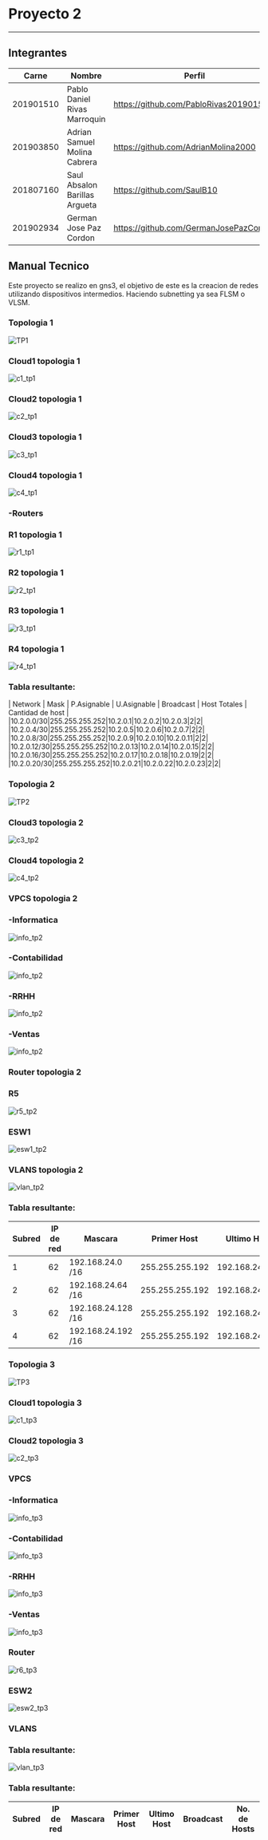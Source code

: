 # Proyecto 2
---------------
## Integrantes
|Carne | Nombre | Perfil |
|-----|-----|-----|
|201901510| Pablo Daniel Rivas Marroquin| https://github.com/PabloRivas201901510 |
|201903850 |Adrian Samuel Molina Cabrera| https://github.com/AdrianMolina2000 |
|201807160 | Saul Absalon Barillas Argueta| https://github.com/SaulB10 |
|201902934 |German Jose Paz Cordon| https://github.com/GermanJosePazCordon |


## Manual Tecnico
Este proyecto se realizo en gns3, el objetivo de este es la creacion de redes utilizando dispositivos intermedios.
Haciendo subnetting ya sea FLSM o VLSM.

### Topologia 1
![](img/TP1.png "TP1")

### Cloud1 topologia 1
![](img/tp1_c1.png "c1_tp1")
### Cloud2 topologia 1
![](img/tp1_c2.png "c2_tp1")
### Cloud3 topologia 1
![](img/tp1_c3.png "c3_tp1")
### Cloud4 topologia 1
![](img/tp1_c4.png "c4_tp1")

### -Routers
### R1 topologia 1
![](img/tp1_r1.png "r1_tp1")
### R2 topologia 1
![](img/tp1_r2.png "r2_tp1")
### R3 topologia 1
![](img/tp1_r3.png "r3_tp1")
### R4 topologia 1
![](img/tp1_r4.png "r4_tp1")

### Tabla resultante:
| Network | Mask | P.Asignable | U.Asignable | Broadcast | Host Totales | Cantidad de host |
|10.2.0.0/30|255.255.255.252|10.2.0.1|10.2.0.2|10.2.0.3|2|2|
|10.2.0.4/30|255.255.255.252|10.2.0.5|10.2.0.6|10.2.0.7|2|2|
|10.2.0.8/30|255.255.255.252|10.2.0.9|10.2.0.10|10.2.0.11|2|2|
|10.2.0.12/30|255.255.255.252|10.2.0.13|10.2.0.14|10.2.0.15|2|2|
|10.2.0.16/30|255.255.255.252|10.2.0.17|10.2.0.18|10.2.0.19|2|2|
|10.2.0.20/30|255.255.255.252|10.2.0.21|10.2.0.22|10.2.0.23|2|2|

### Topologia 2
![](img/tp2.png "TP2")

### Cloud3 topologia 2
![](img/tp2_c3.png "c3_tp2")
### Cloud4 topologia 2
![](img/tp2_c4.png "c4_tp2")

### VPCS topologia 2
### -Informatica
![](img/tp2_info.png "info_tp2")
### -Contabilidad
![](img/tp2_conta.png "info_tp2")
### -RRHH
![](img/tp2_rrhh.png "info_tp2")
### -Ventas
![](img/tp2_ventas.png "info_tp2")

### Router topologia 2
### R5
![](img/tp2_router.png "r5_tp2")

### ESW1
![](img/tp2_tr.png "esw1_tp2")
### VLANS topologia 2
![](img/tp2_vlan.png "vlan_tp2")
### Tabla resultante:
|Subred | IP de red |Mascara | Primer Host | Ultimo Host|Broadcast| No. de Hosts |
|-----|-----|-----|-----|-----|-----|-----|
|1|62|192.168.24.0 /16|255.255.255.192|192.168.24.1|192.168.24.62|192.168.24.63|
|2|62|192.168.24.64 /16|255.255.255.192|192.168.24.65|192.168.24.126|192.168.24.127|
|3|62|192.168.24.128 /16|255.255.255.192|192.168.24.129|192.168.24.190|192.168.24.191|
|4|62|192.168.24.192 /16|255.255.255.192|192.168.24.193|192.168.24.254|192.168.24.255|

### Topologia 3
![](img/tp3.png "TP3")
### Cloud1 topologia 3
![](img/tp3_cloud1.png "c1_tp3")
### Cloud2 topologia 3
![](img/tp3_cloud2.png "c2_tp3")

### VPCS
### -Informatica
![](img/tp3_info1.png "info_tp3")
### -Contabilidad
![](img/tp3_conta1.png "info_tp3")
### -RRHH
![](img/tp3_rrhh1.png "info_tp3")
### -Ventas
![](img/tp3_ventas1.png "info_tp3")

### Router
![](img/tp3_router6.png "r6_tp3")
### ESW2
![](img/tp3_tr.png "esw2_tp3")
### VLANS
### Tabla resultante:
![](img/tp3_vlans.png "vlan_tp3")
### Tabla resultante:
|Subred | IP de red |Mascara | Primer Host | Ultimo Host|Broadcast| No. de Hosts |
|-----|-----|-----|-----|-----|-----|-----|
